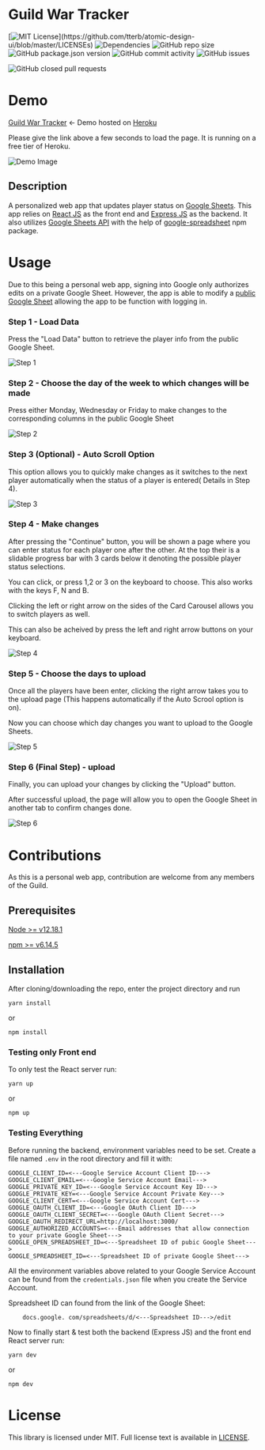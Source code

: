 # Guild War Tracker

[![MIT License](https://img.shields.io/apm/l/atomic-design-ui.svg?)](https://github.com/tterb/atomic-design-ui/blob/master/LICENSEs)
![Dependencies](https://img.shields.io/david/rezwanhaleem/guild-war-tracker)
![GitHub repo size](https://img.shields.io/github/repo-size/rezwanhaleem/guild-war-tracker)
![GitHub package.json version](https://img.shields.io/github/package-json/v/rezwanhaleem/guild-war-tracker)
![GitHub commit activity](https://img.shields.io/github/commit-activity/m/rezwanhaleem/guild-war-tracker)
![GitHub issues](https://img.shields.io/github/issues/rezwanhaleem/guild-war-tracker)

![GitHub closed pull requests](https://img.shields.io/github/issues-pr-closed/rezwanhaleem/guild-war-tracker)

# Demo

[Guild War Tracker](https://guild-war-tracker.herokuapp.com/) <- Demo hosted on [Heroku](https://www.heroku.com/)

Please give the link above a few seconds to load the page. It is running on a free tier of Heroku.

![Demo Image](https://i.imgur.com/2RbK3ND.png)

## Description

A personalized web app that updates player status on [Google Sheets](https://www.google.com/sheets/about/). This app relies on [React JS](https://reactjs.org/) as the front end and [Express JS](https://expressjs.com/) as the backend. It also utilizes [Google Sheets API](https://developers.google.com/sheets/api/) with the help of [google-spreadsheet](https://www.npmjs.com/package/google-spreadsheet) npm package.

# Usage

Due to this being a personal web app, signing into Google only authorizes edits on a private Google Sheet.
However, the app is able to modify a [public Google Sheet](https://docs.google.com/spreadsheets/d/1o6IVqf_DOEb-Y8JiiQIlXAWl9tPuKknbLAKP5HUZH4w/) allowing the app to be function with logging in.

### Step 1 - Load Data

Press the "Load Data" button to retrieve the player info from the public Google Sheet.

![Step 1](https://i.imgur.com/Qo2Lssw.png)

### Step 2 - Choose the day of the week to which changes will be made

Press either Monday, Wednesday or Friday to make changes to the corresponding columns in the public Google Sheet

![Step 2](https://i.imgur.com/DyXHMjc.png)

### Step 3 (Optional) - Auto Scroll Option

This option allows you to quickly make changes as it switches to the next player automatically when the status of a player is entered( Details in Step 4).

![Step 3](https://i.imgur.com/P1WPOGD.png)

### Step 4 - Make changes

After pressing the "Continue" button, you will be shown a page where you can enter status for each player one after the other. At the top their is a slidable progress bar with 3 cards below it denoting the possible player status selections.

You can click, or press 1,2 or 3 on the keyboard to choose. This also works with the keys F, N and B.

Clicking the left or right arrow on the sides of the Card Carousel allows you to switch players as well.

This can also be acheived by press the left and right arrow buttons on your keyboard.

![Step 4](https://i.imgur.com/5KaX8YO.png)

### Step 5 - Choose the days to upload

Once all the players have been enter, clicking the right arrow takes you to the upload page (This happens automatically if the Auto Scrool option is on).

Now you can choose which day changes you want to upload to the Google Sheets.

![Step 5](https://i.imgur.com/NBYZdMj.png)

### Step 6 (Final Step) - upload

Finally, you can upload your changes by clicking the "Upload" button. 

After successful upload, the page will allow you to open the Google Sheet in another tab to confirm changes done.

![Step 6](https://i.imgur.com/YvizxEF.png)


# Contributions

As this is a personal web app, contribution are welcome from any members of the Guild.

## Prerequisites

[Node >= v12.18.1](https://nodejs.org/en/)

[npm >= v6.14.5](https://www.npmjs.com/)

## Installation

After cloning/downloading the repo, enter the project directory and run

`yarn install` 

or

`npm install`


### Testing only Front end

To only test the React server run:

`yarn up`

or

`npm up`

### Testing Everything

Before running the backend, environment variables need to be set. 
Create a file named `.env` in the root directory and fill it with:

```
GOOGLE_CLIENT_ID=<---Google Service Account Client ID--->
GOOGLE_CLIENT_EMAIL=<---Google Service Account Email--->
GOOGLE_PRIVATE_KEY_ID=<---Google Service Account Key ID--->
GOOGLE_PRIVATE_KEY=<---Google Service Account Private Key--->
GOOGLE_CLIENT_CERT=<---Google Service Account Cert--->
GOOGLE_OAUTH_CLIENT_ID=<---Google OAuth Client ID--->
GOOGLE_OAUTH_CLIENT_SECRET=<---Google OAuth Client Secret--->
GOOGLE_OAUTH_REDIRECT_URL=http://localhost:3000/
GOOGLE_AUTHORIZED_ACCOUNTS=<---Email addresses that allow connection to your private Google Sheet--->
GOOGLE_OPEN_SPREADSHEET_ID=<---Spreadsheet ID of pubic Google Sheet--->
GOOGLE_SPREADSHEET_ID=<---Spreadsheet ID of private Google Sheet--->

```
All the environment variables above related to your Google Service Account can be found from the `credentials.json` file when you create the Service Account.

Spreadsheet ID can found from the link of the Google Sheet:

```
    docs.google. com/spreadsheets/d/<---Spreadsheet ID--->/edit
```


Now to finally start & test both the backend (Express JS) and the front end React server run:

`yarn dev`

or

`npm dev`


# License

This library is licensed under MIT. Full license text is available in [LICENSE](https://github.com/rezwanhaleem/guild-war-tracker/blob/develop/LICENSE.txt).